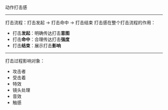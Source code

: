 动作打击感
***
打击流程：打击发起 -> 打击命中 -> 打击结束
打击感在整个打击流程的作用：
- 打击**发起**：明确传达打击**意图**
- 打击**命中**：合理传达打击**强度**
- 打击**结束**：展示打击**影响**
***
打击过程影响对象：
- 攻击者
- 受击着
- 特效
- 镜头处理
- 音效
- 触感
